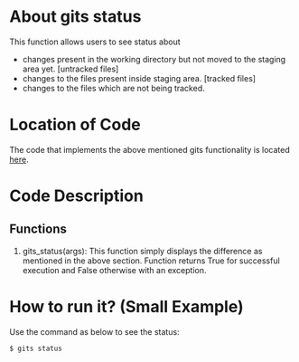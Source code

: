 # About gits status
This function allows users to see status about
- changes present in the working directory but not moved to the staging area yet. [untracked files]
- changes to the files present inside staging area. [tracked files]
- changes to the files which are not being tracked.

# Location of Code
The code that implements the above mentioned gits functionality is located [here](https://github.com/pvinoda/GITS/blob/master/code/gits_status.py).

# Code Description
## Functions
1. gits_status(args): 
This function simply displays the difference as mentioned in the above section.
Function returns True for successful execution and False otherwise with an exception.

# How to run it? (Small Example)
Use the command as below to see the status:
```
$ gits status
```

